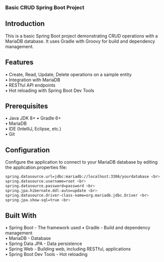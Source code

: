 ### Basic CRUD Spring Boot Project

## Introduction
This is a basic Spring Boot project demonstrating CRUD operations with a MariaDB database. It uses Gradle with Groovy for build and dependency management.
## Features
•	Create, Read, Update, Delete operations on a sample entity <br>
•	Integration with MariaDB <br>
•	RESTful API endpoints <br>
•	Hot reloading with Spring Boot Dev Tools
  
## Prerequisites
•	Java JDK 8+
•	Gradle 6+ <br>
•	MariaDB <br>
•	IDE (IntelliJ, Eclipse, etc.) <br>
•	Git <br>

## Configuration
Configure the application to connect to your MariaDB database by editing the application.properties file:
```sh
spring.datasource.url=jdbc:mariadb://localhost:3306/yourdatabase <br>
spring.datasource.username=root <br>
spring.datasource.password=password <br>
spring.jpa.hibernate.ddl-auto=update <br>
spring.datasource.driver-class-name=org.mariadb.jdbc.Driver <br>
spring.jpa.show-sql=true <br>
```

## Built With
•	Spring Boot - The framework used
•	Gradle - Build and dependency management  <br>
•	MariaDB - Database <br>
•	Spring Data JPA - Data persistence <br>
•	Spring Web - Building web, including RESTful, applications <br>
•	Spring Boot Dev Tools - Hot reloading <br>


</html>
